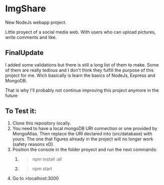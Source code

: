 # ImgShare
New NodeJs webapp project. 

Little proyect of a social media web. With users who can upload pictures, write comments and like.

## FinalUpdate
I added some validations but there is still a long list of them to make. Some of them are really tedious and I don't think they fulfill the purpose of this project for me. Wich basically is learn the basics of NodeJs, Express and MongoDB.

That is why I'll probably not continue improving this project anymore in the future 

## To Test it:
1. Clone this repository locally.
2. You need to have a local mongoDB URI connection or one provided by MongoAtlas. Then replace the URI declared into (src/database) with yours. The one that figures already in the project will no longer work (safety reasons xD).
3. Position the console in the folder proyect and run the next commands:
    1. >npm install :all
    2. >npm start  
4. Go to >localhost:3000
